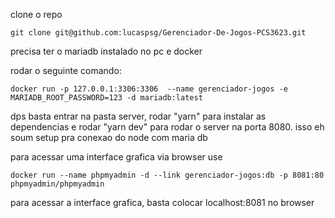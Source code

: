 clone o repo

```
git clone git@github.com:lucaspsg/Gerenciador-De-Jogos-PCS3623.git
```

precisa ter o mariadb instalado no pc e docker

rodar o seguinte comando:

```
docker run -p 127.0.0.1:3306:3306  --name gerenciador-jogos -e MARIADB_ROOT_PASSWORD=123 -d mariadb:latest 
```

dps basta entrar na pasta server, rodar "yarn" para instalar as dependencias e rodar "yarn dev" para rodar o server na porta 8080.
isso eh soum setup pra conexao do node com maria db

para acessar uma interface grafica via browser use 

```
docker run --name phpmyadmin -d --link gerenciador-jogos:db -p 8081:80 phpmyadmin/phpmyadmin
```
para acessar a interface grafica, basta colocar localhost:8081 no browser

